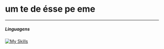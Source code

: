 # um te de ésse pe eme


--- 

##### Linguagens
[![My Skills](https://skillicons.dev/icons?i=java,js,html,css,ts,react)](https://skillicons.dev)

